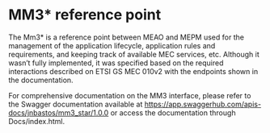 # MM3* reference point
The Mm3* is a reference point between MEAO and MEPM used for the management of the application lifecycle, application rules and requirements, and keeping track of available MEC services, etc. Although it wasn’t fully implemented, it was specified based on the required interactions described on ETSI GS MEC 010v2 with the endpoints shown in the documentation.

For comprehensive documentation on the MM3 interface, please refer to the Swagger documentation available at https://app.swaggerhub.com/apis-docs/jnbastos/mm3_star/1.0.0 or access the documentation through Docs/index.html.
